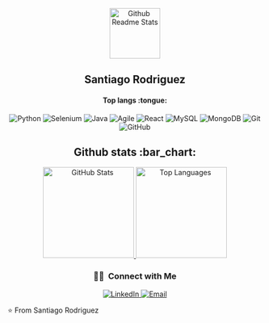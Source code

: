 <p align="center"> <img width="100px" src="https://res.cloudinary.com/anuraghazra/image/upload/v1594908242/logo_ccswme.svg" align="center" alt="Github Readme Stats" /> <h2 align="center">Santiago Rodriguez</h2> </p> <h4 align="center">Top langs :tongue:</h4> <p align="center"> <img alt="Python" src="https://img.shields.io/badge/-Python-333333?style=flat&logo=python" /> <img alt="Selenium" src="https://img.shields.io/badge/-Selenium-333333?style=flat&logo=selenium" /> <img alt="Java" src="https://img.shields.io/badge/-Java-333333?style=flat&logo=java&logoColor=007396" /> <img alt="Agile" src="https://img.shields.io/badge/-Agile-333333?style=flat&logo=agile" /> <img alt="React" src="https://img.shields.io/badge/-React-333333?style=flat&logo=react" /> <img alt="MySQL" src="https://img.shields.io/badge/-MySQL-333333?style=flat&logo=mysql" /> <img alt="MongoDB" src="https://img.shields.io/badge/-MongoDB-333333?style=flat&logo=mongodb" /> <img alt="Git" src="https://img.shields.io/badge/-Git-333333?style=flat&logo=git" /> <img alt="GitHub" src="https://img.shields.io/badge/-GitHub-333333?style=flat&logo=github" /> </p> <h2 align="center">Github stats :bar_chart:</h2> <p align="center"> <a href="https://github.com/Santiagorr88"> <img height="180em" src="https://github-readme-stats.vercel.app/api?username=Santiagorr88&theme=buefy&show_icons=true" alt="GitHub Stats" /> <img height="180em" src="https://github-readme-stats.vercel.app/api/top-langs/?username=Santiagorr88&theme=buefy&layout=compact" alt="Top Languages" /> </a> </p> <h3 align="center"> 🤝🏻 &nbsp;Connect with Me </h3> <p align="center"> <a href="https://www.linkedin.com/in/santiagorodriguez88/"> <img alt="LinkedIn" src="https://img.shields.io/badge/LinkedIn-Santiagorodriguez88-blue?style=flat-square&logo=linkedin" /> </a> <a href="mailto:santiagorrodriguez@gmail.com"> <img alt="Email" src="https://img.shields.io/badge/Email-santiagorrodriguez@gmail.com-blue?style=flat-square&logo=gmail" /> </a> </p>
⭐️ From Santiago Rodriguez

